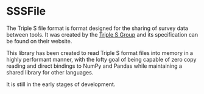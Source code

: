 # SSSFile

The Triple S file format is format designed for the sharing of survey data between tools. It was created by the [Triple S Group](http://www.triple-s.org/) and its specification can be found on their website.

This library has been created to read Triple S format files into memory in a highly performant manner, with the lofty goal of being capable of zero copy reading and direct bindings to NumPy and Pandas while maintaining a shared library for other languages.

It is still in the early stages of development.

